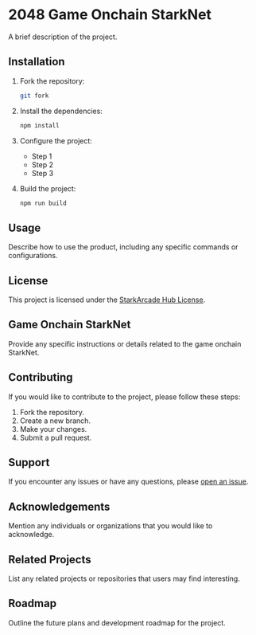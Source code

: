 # 2048 Game Onchain StarkNet

A brief description of the project.

## Installation

1. Fork the repository:

    ```bash
    git fork 
    ```

2. Install the dependencies:

    ```bash
    npm install
    ```

3. Configure the project:

    - Step 1
    - Step 2
    - Step 3

4. Build the project:

    ```bash
    npm run build
    ```

## Usage

Describe how to use the product, including any specific commands or configurations.

## License

This project is licensed under the [StarkArcade Hub License]().

## Game Onchain StarkNet

Provide any specific instructions or details related to the game onchain StarkNet.

## Contributing

If you would like to contribute to the project, please follow these steps:

1. Fork the repository.
2. Create a new branch.
3. Make your changes.
4. Submit a pull request.

## Support

If you encounter any issues or have any questions, please [open an issue]().

## Acknowledgements

Mention any individuals or organizations that you would like to acknowledge.

## Related Projects

List any related projects or repositories that users may find interesting.

## Roadmap

Outline the future plans and development roadmap for the project.
